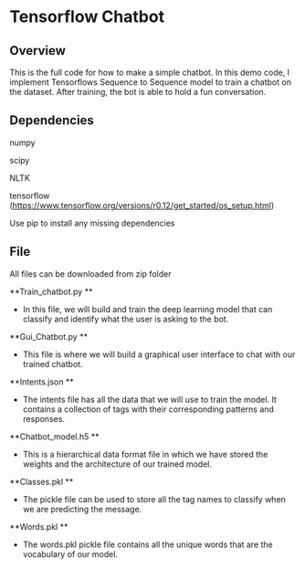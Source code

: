 Tensorflow Chatbot
====================


Overview
--------
This is the full code for how to make a simple chatbot.
In this demo code, I implement Tensorflows Sequence to Sequence model to train a chatbot on the dataset. 
After training, the bot is able to hold a fun conversation.

Dependencies
------------
numpy

scipy

NLTK

tensorflow (https://www.tensorflow.org/versions/r0.12/get_started/os_setup.html)

Use pip to install any missing dependencies

File 
----
All files can be downloaded from zip folder

**Train_chatbot.py **

- In this file, we will build and train the deep learning model that can classify and identify what the user is asking to the bot.

**Gui_Chatbot.py **

- This file is where we will build a graphical user interface to chat with our trained chatbot.

**Intents.json **

- The intents file has all the data that we will use to train the model. It contains a collection of tags with their corresponding patterns and responses.

**Chatbot_model.h5 **

- This is a hierarchical data format file in which we have stored the weights and the architecture of our trained model.

**Classes.pkl **

- The pickle file can be used to store all the tag names to classify when we are predicting the message.

**Words.pkl **

- The words.pkl pickle file contains all the unique words that are the vocabulary of our model.

